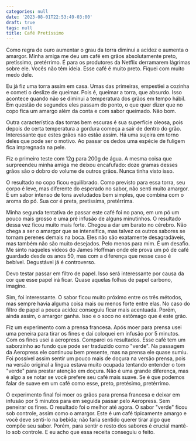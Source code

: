 ```yaml
---
categories: null
date: '2023-08-01T22:53:49-03:00'
draft: true
tags: null
title: Café Pretíssimo
---
```


Como regra de ouro aumentar o grau da torra diminui a acidez e aumenta o amargor. Minha amiga me deu um café em grãos absolutamente preto, pretíssimo, pretérrimo. É para os produtores da Netflix derramarem lágrimas sobre ele. Vocês não têm ideia. Esse café é muito preto. Fiquei com muito medo dele.

Eu já fiz uma torra assim em casa. Umas das primeiras, empestiei a cozinha e cometi o deslize de queimar. Pois é, queimar a torra, que absurdo. Isso acontece quando não se diminui a temperatura dos grãos em tempo hábil. Em questão de segundos eles passam do ponto, o que quer dizer que no copo fica um amargo além da conta e com sabor queimado. Não bom.

Outra característica das torras bem escuras é sua superfície oleosa, pois depois de certa temperatura a gordura começa a sair de dentro do grão. Interessante que estes grãos não estão assim. Há uma sujeira em torno deles que pode ser o motivo. Ao passar os dedos uma espécie de fuligem fica impregnada na pele.

Fiz o primeiro teste com 12g para 200g de água. A mesma coisa que surpreendeu minha amiga me deixou encafufado: doze gramas desses grãos são o dobro do volume de outros grãos. Nunca tinha visto isso.

O resultado no copo ficou equilibrado. Como previsto para essa torra, seu corpo é leve, mas diferente do esperado no sabor, não senti muito amargor. É um sabor intenso de tons aveludados bem simples, que combina com o aroma do pó. Sua cor é preta, pretíssima, pretérrima.

Minha segunda tentativa de passar este café foi no pano, em um pó um pouco mais grosso e uma pré infusão de alguns minutinhos. O resultado dessa vez ficou muito mais forte. Chegou a dar um barato no cérebro. Não chega a ser o amargor que se intensifica, mas talvez os outros sabores se tornam perenes demais na boca. Eles não são exatamente desagradáveis, mas também não são muito desejados. Pelo menos para mim. É um desafio. Me sinto naqueles vídeos do James Hoffman onde ele prova um pó de café guardado desde os anos 50, mas com a diferença que nesse caso é bebível. Degustável já é controverso.

Devo testar passar em filtro de papel. Isso será interessante por causa da cor que esse papel irá ficar. Quase aquelas folhas de papel carbono, imagino.

Sim, foi interessante. O sabor ficou muito próximo entre os três métodos, mas sempre havia alguma coisa mais ou menos forte entre elas. No caso do filtro de papel a pouca acidez conseguiu ficar mais acentuada. Porém, ainda assim, o amargor ganha. Isso e o soco no estômago que é este grão.

Fiz um experimento com a prensa francesa. Após moer para prensa usei uma peneira para tirar os fines e daí coloquei em infusão por 5 minutos. Com os fines usei a aeropress. Comparei os resultados. Esse café tem um saborzinho ao fundo que pode ser traduzido como "verde". Na passagem da Aeropress ele continuou bem presente, mas na prensa ele quase sumiu. Foi possível assim sentir um pouco mais de doçura na versão prensa, pois na versão original a língua estava muito ocupada tentando entender o tom "verde" para prestar atenção em doçura. Não é uma grande diferença, mas é algo a se notar se você prefere seu café mais suave. Se é que podemos falar de suave em um café como esse, preto, pretésimo, pretérrimo.

O experimento final foi moer os grãos para prensa francesa e deixar em infusão por 5 minutos para em seguida passar pelo Aeropress. Sem peneirar os fines. O resultado foi o melhor até agora. O sabor "verde" ficou sob controle, assim como o amargor. Este é um café tipicamente amargo e você deve senti-lo na bebida; não faria sentido querer tirar algo que compõe seu sabor. Porém, para sentir o resto dos sabores é crucial mantê-lo sob controle. E eu acho que essa receita conseguiu o feito.